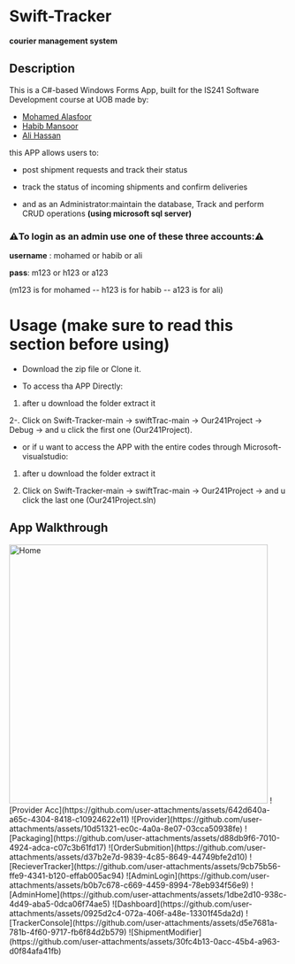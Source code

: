 # Swift-Tracker
**courier management system**

## Description


This is a C#-based Windows Forms App, built for the IS241 Software Development course at UOB made by:
- [Mohamed Alasfoor](https://github.com/Mohamed-Alasfoor)
- [Habib Mansoor](https://github.com/7abib04)
- [Ali Hassan](https://github.com/AliHJMM)

this APP allows users to:

- post shipment requests and track their status

- track the status of incoming shipments and confirm deliveries

- and as an Administrator:maintain the database, Track and perform CRUD operations **(using microsoft sql server)**

### ⚠️**To login as an admin use one of these three accounts:**⚠️

**username** : mohamed  or habib  or ali

**pass**: m123  or h123  or a123

(m123 is for mohamed -- h123 is for habib -- a123 is for ali)

# Usage (**make sure to read this section before using**)

- Download the zip file or Clone it.

- To access tha APP Directly:

1. after u download the folder extract it 

2-. Click on Swift-Tracker-main -> swiftTrac-main -> Our241Project -> Debug -> and u click the first one (Our241Project).

- or if u want to access the APP with the entire codes through Microsoft-visualstudio:

1. after u download the folder extract it 

2. Click on Swift-Tracker-main -> swiftTrac-main -> Our241Project -> and u click the last one (Our241Project.sln)

## App Walkthrough


<img width="468" alt="Home" src="https://github.com/user-attachments/assets/f917c700-2b57-4d68-bf35-badc4d5a4401">
![Provider Acc](https://github.com/user-attachments/assets/642d640a-a65c-4304-8418-c10924622e11)
![Provider](https://github.com/user-attachments/assets/10d51321-ec0c-4a0a-8e07-03cca50938fe)
![Packaging](https://github.com/user-attachments/assets/d88db9f6-7010-4924-adca-c07c3b61fd17)
![OrderSubmition](https://github.com/user-attachments/assets/d37b2e7d-9839-4c85-8649-44749bfe2d10)
![RecieverTracker](https://github.com/user-attachments/assets/9cb75b56-ffe9-4341-b120-effab005ac94)
![AdminLogin](https://github.com/user-attachments/assets/b0b7c678-c669-4459-8994-78eb934f56e9)
![AdminHome](https://github.com/user-attachments/assets/1dbe2d10-938c-4d49-aba5-0dca06f74ae5)
![Dashboard](https://github.com/user-attachments/assets/0925d2c4-072a-406f-a48e-13301f45da2d)
![TrackerConsole](https://github.com/user-attachments/assets/d5e7681a-781b-4f60-9717-fb6f84d2b579)
![ShipmentModifier](https://github.com/user-attachments/assets/30fc4b13-0acc-45b4-a963-d0f84afa41fb)







